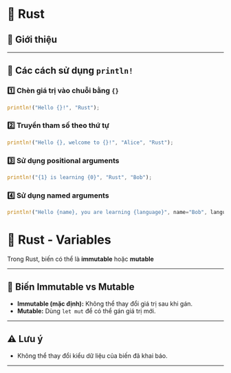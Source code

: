 # 🦀 Rust

## 🚀 Giới thiệu
---

## 📝 Các cách sử dụng `println!`

### 1️⃣ Chèn giá trị vào chuỗi bằng `{}`
```rust
println!("Hello {}!", "Rust");
```

### 2️⃣ Truyền tham số theo thứ tự
```rust
println!("Hello {}, welcome to {}!", "Alice", "Rust");
```

### 3️⃣ Sử dụng positional arguments
```rust
println!("{1} is learning {0}", "Rust", "Bob");
```

### 4️⃣ Sử dụng named arguments
```rust
println!("Hello {name}, you are learning {language}", name="Bob", language="Rust");
```

# 🦀 Rust - Variables

Trong Rust, biến có thể là **immutable** hoặc **mutable** 

---

## 🔹 Biến Immutable vs Mutable
- **Immutable (mặc định):** Không thể thay đổi giá trị sau khi gán.
- **Mutable:** Dùng `let mut` để có thể gán giá trị mới.

---

## ⚠️ Lưu ý
- Không thể thay đổi kiểu dữ liệu của biến đã khai báo.
---

